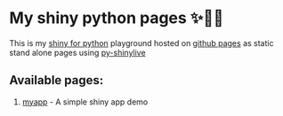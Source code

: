 # My shiny python pages ✨🐍📑

This is my [shiny for python](https://shiny.posit.co/py/) playground hosted on [github pages](https://pages.github.com/) as static stand alone pages using [py-shinylive](https://github.com/posit-dev/py-shinylive)

## Available pages:
1. [myapp](site/index.html) - A simple shiny app demo